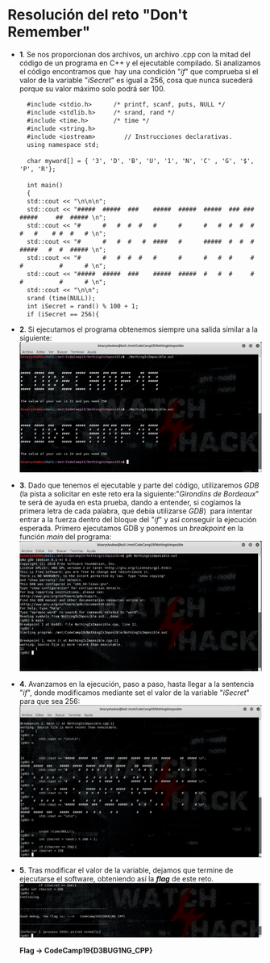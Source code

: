 # **Resolución del reto "Don't Remember"**

- **1**.  Se nos proporcionan dos archivos, un archivo .cpp con la mitad del código de un programa en C++ y el ejecutable compilado. Si analizamos el código encontramos que  hay una condición "*if*" que comprueba si el valor de la variable "*iSecret*" es igual a 256, cosa que nunca sucederá porque su valor máximo solo podrá ser 100.

        #include <stdio.h>      /* printf, scanf, puts, NULL */
        #include <stdlib.h>     /* srand, rand */
        #include <time.h>       /* time */
        #include <string.h>
        #include <iostream>        // Instrucciones declarativas.
        using namespace std;

        char myword[] = { '3', 'D', 'B', 'U', '1', 'N', 'C' , 'G', '$', 'P', 'R'};

        int main()
        {
        std::cout << "\n\n\n";
        std::cout << "#####  #####  ###    #####  #####  #####  ### ###  #####     ##  ##### \n";
        std::cout << "#      #   #  #  #   #      #      #   #  #  #  #  #   #    # #  #   # \n";
        std::cout << "#      #   #  #   #  ####   #      #####  #  #  #  #####   #  #  ##### \n";
        std::cout << "#      #   #  #  #   #      #      #   #  #     #  #          #      # \n";
        std::cout << "#####  #####  ###    #####  #####  #   #  #     #  #          #      # \n";
        std::cout << "\n\n";
        srand (time(NULL));
        int iSecret = rand() % 100 + 1;
        if (iSecret == 256){

- **2**. Si ejecutamos el programa obtenemos siempre una salida similar a la siguiente:
  ![alt text](NothingIsImposible1.png)

- **3**. Dado que tenemos el ejecutable y parte del código, utilizaremos *GDB* (la pista a solicitar en este reto era la siguiente:"*Girondins de Bordeaux*" te será de ayuda en esta prueba, dando a entender, si cogíamos la primera letra de cada palabra, que debía utilizarse *GDB*)  para intentar entrar a la fuerza dentro del bloque del "*if*" y así conseguir la ejecución esperada. Primero ejecutamos GDB y ponemos un *breakpoint* en la función *main* del programa:
  ![alt text](NothingIsImposible2.png)

- **4**. Avanzamos en la ejecución, paso a paso, hasta llegar a la sentencia "*if*", donde modificamos mediante set el valor de la variable "*iSecret*" para que sea 256:
  ![alt text](NothingIsImposible3.png)

- **5**. Tras modificar el valor de la variable, dejamos que termine de ejecutarse el software, obteniendo así la _**flag**_ de este reto.
  ![alt text](NothingIsImposible4.png)

  **Flag -> CodeCamp19{D3BUG1NG_CPP}**
